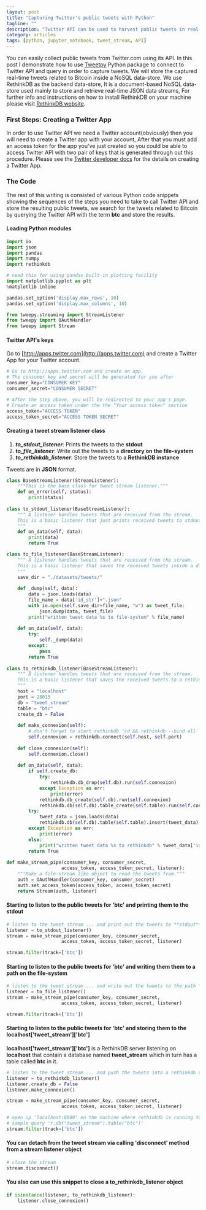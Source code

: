 ```yaml
---
layout: post
title: "Capturing Twitter's public tweets with Python"
tagline: ""
description: "Twitter API can be used to harvest public tweets in real-time"
category: articles
tags: [python, jupyter_notebook, tweet_stream, API]
---
```


You can easily collect public tweets from Twitter.com using its API. In this post I demonstrate how to use [Tweetpy](https://github.com/tweepy/tweepy) Python package to connect to Twitter API and query in order to capture tweets. We will store the captured real-time tweets related to Bitcoin inside a NoSQL data-store. We use RethinkDB as the backend data-store, It is a document-based NoSQL data-store used mainly to store and retrieve real-time JSON data streams, For further info and instructions on how to install RethinkDB on your machine please visit [RethinkDB website](https://www.rethinkdb.com).

### First Steps: Creating a Twitter App 
In order to use Twitter API we need a Twitter account(obviously) then you will need to create a Twitter app with your account, After that you must add an access token for the app you've just created so you could be able to access Twitter API with two pair of keys that is generated through out this procedure. Please see the [Twitter developer docs](https://developer.twitter.com/en/docs/basics/authentication/overview) for the details on creating a Twitter App.

### The Code
The rest of this writing is consisted of various Python code snippets showing the sequences of the steps you need to take to call Twitter API and store the resulting public tweets, we search for the tweets related to Bitcoin by querying the Twitter API with the term **btc** and store the results. 

#### Loading Python modules

```python
import io
import json
import pandas
import numpy
import rethinkdb

# need this for using pandas built-in plotting facility
import matplotlib.pyplot as plt
%matplotlib inline

pandas.set_option('display.max_rows', 10)
pandas.set_option('display.max_columns', 10)
```


```python
from tweepy.streaming import StreamListener
from tweepy import OAuthHandler
from tweepy import Stream
```

#### Twitter API's keys
Go to [http://apps.twitter.com](http://apps.twitter.com) and create a Twitter App for your Twitter account.


```python
# Go to http://apps.twitter.com and create an app.
# The consumer key and secret will be generated for you after
consumer_key="CONSUMER KEY"
consumer_secret="CONSUMER SECRET"

# After the step above, you will be redirected to your app's page.
# Create an access token under the the "Your access token" section
access_token="ACCESS TOKEN"
access_token_secret="ACCESS TOKEN SECRET"
```

#### Creating a tweet stream listener class

1. ***to_stdout_listener***: Prints the tweets to the **stdout**
1. ***to_file_listener***: Write out the tweets to a **directory on the file-system**
1. ***to_rethinkdb_listener***: Store the tweets to a **RethinkDB instance**

Tweets are in **JSON** format.


```python
class BaseStreamListener(StreamListener):
    """This is the base class for tweet stream listener."""
    def on_error(self, status):
        print(status)
    
class to_stdout_listener(BaseStreamListener):
    """ A listener handles tweets that are received from the stream.
    This is a basic listener that just prints received tweets to stdout.
    """
    def on_data(self, data):
        print(data)
        return True

class to_file_listener(BaseStreamListener):
    """ A listener handles tweets that are received from the stream.
    This is a basic listener that saves the received tweets inside a directory.
    """
    save_dir = "./datasets/tweets/"
    
    def _dump(self, data):
        data = json.loads(data)
        file_name = data['id_str']+".json"
        with io.open(self.save_dir+file_name, "w") as tweet_file:
            json.dump(data, tweet_file)
        print("written tweet data %s to file-system" % file_name)
            
    def on_data(self, data):
        try:
            self._dump(data)
        except:
            pass
        return True
    
class to_rethinkdb_listener(BaseStreamListener):
    """ A listener handles tweets that are received from the stream.
    This is a basic listener that saves the received tweets to a rethinkdb instance.
    """
    host = "localhost"
    port = 28015
    db = "tweet_stream"
    table = "btc"
    create_db = False
    
    def make_connexion(self):
        # don't forget to start rethinkdb 'cd && rethinkdb --bind all' first!
        self.connexion = rethinkdb.connect(self.host, self.port)
    
    def close_connexion(self):
        self.connexion.close()
    
    def on_data(self, data):
        if self.create_db:
            try:
                rethinkdb.db_drop(self.db).run(self.connexion)
            except Exception as err:
                print(error)
            rethinkdb.db_create(self.db).run(self.connexion)
            rethinkdb.db(self.db).table_create(self.table).run(self.connexion)
        try:
            tweet_data = json.loads(data)
            rethinkdb.db(self.db).table(self.table).insert(tweet_data).run(self.connexion)
        except Exception as err:
            print(error)
        else:
            print("written tweet data %s to rethinkdb" % tweet_data['id_str'])
        return True
    
def make_stream_pipe(consumer_key, consumer_secret,
                    access_token, access_token_secret, listener):
    """Make a file-stream like object to read the tweets from."""
    auth = OAuthHandler(consumer_key, consumer_secret)
    auth.set_access_token(access_token, access_token_secret)
    return Stream(auth, listener)
```

#### Starting to listen to the public tweets for 'btc' and printing them to the stdout


```python
# listen to the tweet stream ... and print out the tweets to **stdout**
listener = to_stdout_listener()
stream = make_stream_pipe(consumer_key, consumer_secret,
                    access_token, access_token_secret, listener)

stream.filter(track=['btc'])
```

#### Starting to listen to the public tweets for 'btc' and writing them them to a path on the file-system


```python
# listen to the tweet stream ... and write out the tweets to the path **'./datasets/tweets/'**
listener = to_file_listener()
stream = make_stream_pipe(consumer_key, consumer_secret,
                    access_token, access_token_secret, listener)

stream.filter(track=['btc'])
```

#### Starting to listen to the public tweets for 'btc' and storing them to the **localhost['tweet_stream']['btc']**
**localhost['tweet_stream']['btc']** is a RethinkDB server listening on **localhost** that contain a database named **tweet_stream** which in turn has a table called **btc** in it.


```python
# listen to the tweet stream ... and push the tweets into a rethinkdb table
listener = to_rethinkdb_listener()
listener.create_db = False
listener.make_connexion()

stream = make_stream_pipe(consumer_key, consumer_secret,
                    access_token, access_token_secret, listener)

# open up 'localhost:8080' on the machine where rethinkdb is running to inspect the data
# sample query 'r.db("tweet_stream").table("btc")'
stream.filter(track=['btc'])
```

#### You can detach from the tweet stream via calling 'disconnect' method from a stream listener object

```python
# close the stream
stream.disconnect()
```

#### You also can use this snippet to close a to_rethinkdb_listener object

```python
if isinstance(listener, to_rethinkdb_listener):
    listener.close_connexion()
```
